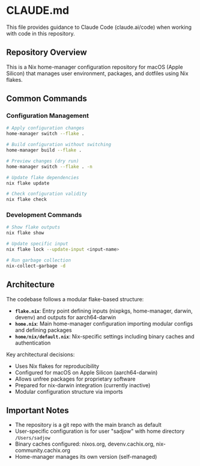 # CLAUDE.md

This file provides guidance to Claude Code (claude.ai/code) when working with code in this repository.

## Repository Overview

This is a Nix home-manager configuration repository for macOS (Apple Silicon) that manages user environment, packages, and dotfiles using Nix flakes.

## Common Commands

### Configuration Management
```bash
# Apply configuration changes
home-manager switch --flake .

# Build configuration without switching
home-manager build --flake .

# Preview changes (dry run)
home-manager switch --flake . -n

# Update flake dependencies
nix flake update

# Check configuration validity
nix flake check
```

### Development Commands
```bash
# Show flake outputs
nix flake show

# Update specific input
nix flake lock --update-input <input-name>

# Run garbage collection
nix-collect-garbage -d
```

## Architecture

The codebase follows a modular flake-based structure:

- **`flake.nix`**: Entry point defining inputs (nixpkgs, home-manager, darwin, devenv) and outputs for aarch64-darwin
- **`home.nix`**: Main home-manager configuration importing modular configs and defining packages
- **`home/nix/default.nix`**: Nix-specific settings including binary caches and authentication

Key architectural decisions:
- Uses Nix flakes for reproducibility
- Configured for macOS on Apple Silicon (aarch64-darwin)
- Allows unfree packages for proprietary software
- Prepared for nix-darwin integration (currently inactive)
- Modular configuration structure via imports

## Important Notes

- The repository is a git repo with the main branch as default
- User-specific configuration is for user "sadjow" with home directory `/Users/sadjow`
- Binary caches configured: nixos.org, devenv.cachix.org, nix-community.cachix.org
- Home-manager manages its own version (self-managed)